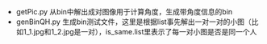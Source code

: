 - getPic.py 从bin中解出成对图像用于计算角度，生成带角度信息的bin  
- genBinQH.py 生成bin测试文件，这里是根据list事先解出一对一对的小图（比如1_1.jpg和1_2.jpg是一对），is_same.list里表示了每一对小图是否是同一个人  

